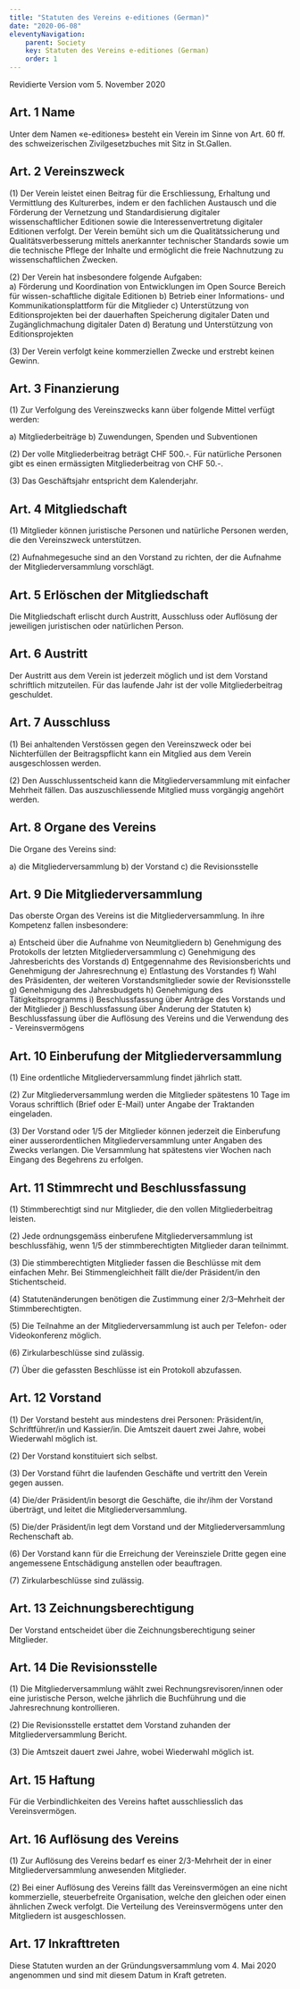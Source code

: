 ```yaml
---
title: "Statuten des Vereins e-editiones (German)"
date: "2020-06-08"
eleventyNavigation:
    parent: Society
    key: Statuten des Vereins e-editiones (German)
    order: 1
---
```


Revidierte Version vom 5. November 2020

## Art. 1 Name

Unter dem Namen «e-editiones» besteht ein Verein im Sinne von Art. 60 ff. des schweizerischen Zivilgesetzbuches mit Sitz in St.Gallen.

## Art. 2 Vereinszweck

(1) Der Verein leistet einen Beitrag für die Erschliessung, Erhaltung und Vermittlung des Kulturerbes, indem er den fachlichen Austausch und die Förderung der Vernetzung und Standardisierung digitaler wissenschaftlicher Editionen sowie die Interessenvertretung digitaler Editionen verfolgt. Der Verein bemüht sich um die Qualitätssicherung und Qualitätsverbesserung mittels anerkannter technischer Standards sowie um die technische Pflege der Inhalte und ermöglicht die freie Nachnutzung zu wissenschaftlichen Zwecken.

(2) Der Verein hat insbesondere folgende Aufgaben:  
a) Förderung und Koordination von Entwicklungen im Open Source Bereich für wissen-schaftliche digitale Editionen b) Betrieb einer Informations- und Kommunikationsplattform für die Mitglieder c) Unterstützung von Editionsprojekten bei der dauerhaften Speicherung digitaler Daten und Zugänglichmachung digitaler Daten d) Beratung und Unterstützung von Editionsprojekten

(3) Der Verein verfolgt keine kommerziellen Zwecke und erstrebt keinen Gewinn.

## Art. 3 Finanzierung

(1) Zur Verfolgung des Vereinszwecks kann über folgende Mittel verfügt werden:

a) Mitgliederbeiträge b) Zuwendungen, Spenden und Subventionen

(2) Der volle Mitgliederbeitrag beträgt CHF 500.-. Für natürliche Personen gibt es einen ermässigten Mitgliederbeitrag von CHF 50.-.

(3) Das Geschäftsjahr entspricht dem Kalenderjahr.

## Art. 4 Mitgliedschaft

(1) Mitglieder können juristische Personen und natürliche Personen werden, die den Vereinszweck unterstützen.

(2) Aufnahmegesuche sind an den Vorstand zu richten, der die Aufnahme der Mitgliederversammlung vorschlägt.

## Art. 5 Erlöschen der Mitgliedschaft

Die Mitgliedschaft erlischt durch Austritt, Ausschluss oder Auflösung der jeweiligen juristischen oder natürlichen Person.

## Art. 6 Austritt

Der Austritt aus dem Verein ist jederzeit möglich und ist dem Vorstand schriftlich mitzuteilen. Für das laufende Jahr ist der volle Mitgliederbeitrag geschuldet.

## Art. 7 Ausschluss

(1) Bei anhaltenden Verstössen gegen den Vereinszweck oder bei Nichterfüllen der Beitragspflicht kann ein Mitglied aus dem Verein ausgeschlossen werden.

(2) Den Ausschlussentscheid kann die Mitgliederversammlung mit einfacher Mehrheit fällen. Das auszuschliessende Mitglied muss vorgängig angehört werden.

## Art. 8 Organe des Vereins

Die Organe des Vereins sind:

a) die Mitgliederversammlung b) der Vorstand c) die Revisionsstelle

## Art. 9 Die Mitgliederversammlung

Das oberste Organ des Vereins ist die Mitgliederversammlung. In ihre Kompetenz fallen insbesondere:

a) Entscheid über die Aufnahme von Neumitgliedern b) Genehmigung des Protokolls der letzten Mitgliederversammlung c) Genehmigung des Jahresberichts des Vorstands d) Entgegennahme des Revisionsberichts und Genehmigung der Jahresrechnung e) Entlastung des Vorstandes f) Wahl des Präsidenten, der weiteren Vorstandsmitglieder sowie der Revisionsstelle g) Genehmigung des Jahresbudgets h) Genehmigung des Tätigkeitsprogramms i) Beschlussfassung über Anträge des Vorstands und der Mitglieder j) Beschlussfassung über Änderung der Statuten k) Beschlussfassung über die Auflösung des Vereins und die Verwendung des - Vereinsvermögens

## Art. 10 Einberufung der Mitgliederversammlung

(1) Eine ordentliche Mitgliederversammlung findet jährlich statt.

(2) Zur Mitgliederversammlung werden die Mitglieder spätestens 10 Tage im Voraus schriftlich (Brief oder E-Mail) unter Angabe der Traktanden eingeladen.

(3) Der Vorstand oder 1/5 der Mitglieder können jederzeit die Einberufung einer ausserordentlichen Mitgliederversammlung unter Angaben des Zwecks verlangen. Die Versammlung hat spätestens vier Wochen nach Eingang des Begehrens zu erfolgen.

## Art. 11 Stimmrecht und Beschlussfassung

(1) Stimmberechtigt sind nur Mitglieder, die den vollen Mitgliederbeitrag leisten.

(2) Jede ordnungsgemäss einberufene Mitgliederversammlung ist beschlussfähig, wenn 1/5 der stimmberechtigten Mitglieder daran teilnimmt.

(3) Die stimmberechtigten Mitglieder fassen die Beschlüsse mit dem einfachen Mehr. Bei Stimmengleichheit fällt die/der Präsident/in den Stichentscheid.

(4) Statutenänderungen benötigen die Zustimmung einer 2/3–Mehrheit der Stimmberechtigten.

(5) Die Teilnahme an der Mitgliederversammlung ist auch per Telefon- oder Videokonferenz möglich.

(6) Zirkularbeschlüsse sind zulässig.

(7) Über die gefassten Beschlüsse ist ein Protokoll abzufassen.

## Art. 12 Vorstand

(1) Der Vorstand besteht aus mindestens drei Personen: Präsident/in, Schriftführer/in und Kassier/in. Die Amtszeit dauert zwei Jahre, wobei Wiederwahl möglich ist.

(2) Der Vorstand konstituiert sich selbst.

(3) Der Vorstand führt die laufenden Geschäfte und vertritt den Verein gegen aussen.

(4) Die/der Präsident/in besorgt die Geschäfte, die ihr/ihm der Vorstand überträgt, und leitet die Mitgliederversammlung.

(5) Die/der Präsident/in legt dem Vorstand und der Mitgliederversammlung Rechenschaft ab.

(6) Der Vorstand kann für die Erreichung der Vereinsziele Dritte gegen eine angemessene Entschädigung anstellen oder beauftragen.

(7) Zirkularbeschlüsse sind zulässig.

## Art. 13 Zeichnungsberechtigung

Der Vorstand entscheidet über die Zeichnungsberechtigung seiner Mitglieder.

## Art. 14 Die Revisionsstelle

(1) Die Mitgliederversammlung wählt zwei Rechnungsrevisoren/innen oder eine juristische Person, welche jährlich die Buchführung und die Jahresrechnung kontrollieren.

(2) Die Revisionsstelle erstattet dem Vorstand zuhanden der Mitgliederversammlung Bericht.

(3) Die Amtszeit dauert zwei Jahre, wobei Wiederwahl möglich ist.

## Art. 15 Haftung

Für die Verbindlichkeiten des Vereins haftet ausschliesslich das Vereinsvermögen.

## Art. 16 Auflösung des Vereins

(1) Zur Auflösung des Vereins bedarf es einer 2/3-Mehrheit der in einer Mitgliederversammlung anwesenden Mitglieder.

(2) Bei einer Auflösung des Vereins fällt das Vereinsvermögen an eine nicht kommerzielle, steuerbefreite Organisation, welche den gleichen oder einen ähnlichen Zweck verfolgt. Die Verteilung des Vereinsvermögens unter den Mitgliedern ist ausgeschlossen.

## Art. 17 Inkrafttreten

Diese Statuten wurden an der Gründungsversammlung vom 4. Mai 2020 angenommen und sind mit diesem Datum in Kraft getreten.
